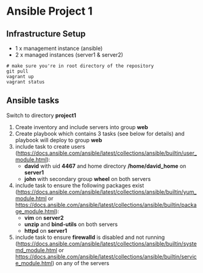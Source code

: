 Ansible Project 1
==================

Infrastructure Setup
--------------------
- 1 x management instance (ansible)
- 2 x managed instances (server1 & server2)

```shell
# make sure you're in root directory of the repository
git pull
vagrant up
vagrant status
```

Ansible tasks
--------------
Switch to directory **project1**
1. Create inventory and include servers into group **web**
2. Create playbook which contains 3 tasks (see below for details) and playbook will deploy to group **web**
3. include task to create users (https://docs.ansible.com/ansible/latest/collections/ansible/builtin/user_module.html):
	- **david** with uid **4467** and home directory **/home/david_home** on **server1**
	- **john** with secondary group **wheel** on both servers
4. include task to ensure the following packages exist (https://docs.ansible.com/ansible/latest/collections/ansible/builtin/yum_module.html or https://docs.ansible.com/ansible/latest/collections/ansible/builtin/package_module.html):
	- **vim** on **server2**
	- **unzip** and **bind-utils** on both servers
	- **httpd** on **server1**
5. include task to ensure **firewalld** is disabled and not running (https://docs.ansible.com/ansible/latest/collections/ansible/builtin/systemd_module.html or https://docs.ansible.com/ansible/latest/collections/ansible/builtin/service_module.html) on any of the servers
